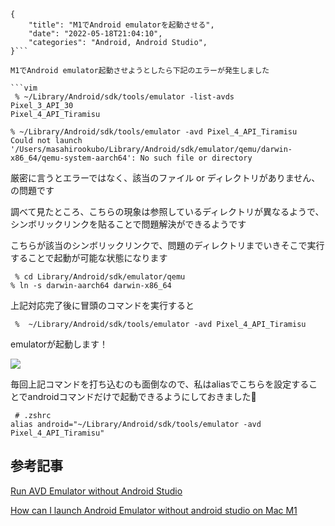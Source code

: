 ```metadata
{
    "title": "M1でAndroid emulatorを起動させる",
    "date": "2022-05-18T21:04:10",
    "categories": "Android, Android Studio",
}```

M1でAndroid emulator起動させようとしたら下記のエラーが発生しました

```vim
 % ~/Library/Android/sdk/tools/emulator -list-avds
Pixel_3_API_30
Pixel_4_API_Tiramisu

% ~/Library/Android/sdk/tools/emulator -avd Pixel_4_API_Tiramisu
Could not launch '/Users/masahirookubo/Library/Android/sdk/emulator/qemu/darwin-x86_64/qemu-system-aarch64': No such file or directory
```

厳密に言うとエラーではなく、該当のファイル or ディレクトリがありません、の問題です

調べて見たところ、こちらの現象は参照しているディレクトリが異なるようで、シンボリックリンクを貼ることで問題解決ができるようです

こちらが該当のシンボリックリンクで、問題のディレクトリまでいきそこで実行することで起動が可能な状態になります

```vim
 % cd Library/Android/sdk/emulator/qemu
% ln -s darwin-aarch64 darwin-x86_64
```

上記対応完了後に冒頭のコマンドを実行すると

```vim
 %  ~/Library/Android/sdk/tools/emulator -avd Pixel_4_API_Tiramisu
```

emulatorが起動します！

![](./Screen-Shot-2022-05-18-at-20.58.02-644x569.png)

毎回上記コマンドを打ち込むのも面倒なので、私はaliasでこちらを設定することでandroidコマンドだけで起動できるようにしておきました🙌

```vim
 # .zshrc
alias android="~/Library/Android/sdk/tools/emulator -avd Pixel_4_API_Tiramisu"
```

## 参考記事

[Run AVD Emulator without Android Studio](https://stackoverflow.com/questions/42718973/run-avd-emulator-without-android-studio)

[How can I launch Android Emulator without android studio on Mac M1](https://stackoverflow.com/questions/71015608/how-can-i-launch-android-emulator-without-android-studio-on-mac-m1)
